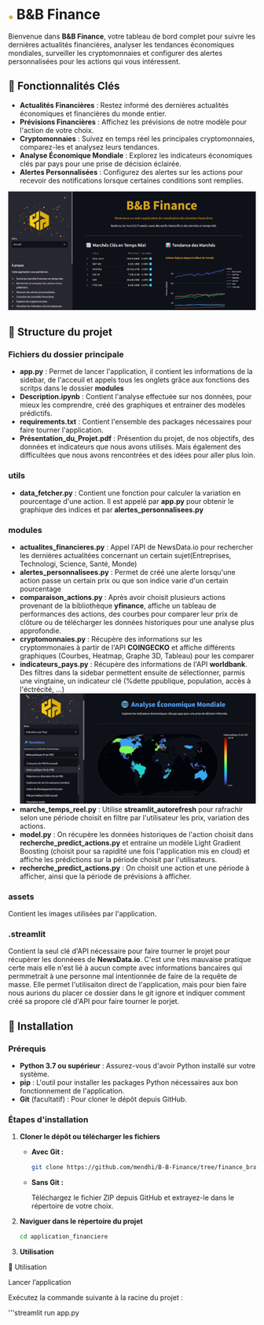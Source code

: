 # <img src="assets/logo.png" alt="B&B Finance" width="10" /> B&B Finance

Bienvenue dans **B&B Finance**, votre tableau de bord complet pour suivre les dernières actualités financières, analyser les tendances économiques mondiales, surveiller les cryptomonnaies et configurer des alertes personnalisées pour les actions qui vous intéressent.

## 🌟 **Fonctionnalités Clés**

- **Actualités Financières** : Restez informé des dernières actualités économiques et financières du monde entier.
- **Prévisions Financières** : Affichez les prévisions de notre modèle pour l'action de votre choix.
- **Cryptomonnaies** : Suivez en temps réel les principales cryptomonnaies, comparez-les et analysez leurs tendances.
- **Analyse Économique Mondiale** : Explorez les indicateurs économiques clés par pays pour une prise de décision éclairée.
- **Alertes Personnalisées** : Configurez des alertes sur les actions pour recevoir des notifications lorsque certaines conditions sont remplies.

![](assets/acceuil.jpg)

## 📂 **Structure du projet**

### **Fichiers du dossier principale**

- **app.py** : Permet de lancer l'application, il contient les informations de la sidebar, de l'acceuil et appels tous les onglets grâce aux fonctions des scritps dans le dossier **modules**
- **Description.ipynb** : Contient l'analyse effectuée sur nos données, pour mieux les comprendre, créé des graphiques et entrainer des modèles prédictifs.
- **requirements.txt** : Contient l'ensemble des packages nécessaires pour faire tourner l'application.
- **Présentation_du_Projet.pdf** : Présention du projet, de nos objectifs, des données et indicateurs que nous avons utilisés. Mais également des difficultées que nous avons rencontrées et des idées pour aller plus loin.

### **utils**
- **data_fetcher.py** : Contient une fonction pour calculer la variation en pourcentage d'une action. Il est appelé par **app.py** pour obtenir le graphique des indices et par **alertes_personnalisees.py**

### **modules**
- **actualites_financieres.py** : Appel l'API de NewsData.io pour rechercher les dernières actualitées concernant un certain sujet(Entreprises, Technologi, Science, Santé, Monde)
- **alertes_personnalisees.py** : Permet de créé une alerte lorsqu'une action passe un certain prix ou que son indice varie d'un certain pourcentage
- **comparaison_actions.py** : Après avoir choisit plusieurs actions provenant de la bibliothèque **yfinance**, affiche un tableau de performances des actions, des courbes pour comparer leur prix de clôture ou de télécharger les données historiques pour une analyse plus approfondie.
- **cryptomonnaies.py** : Récupère des informations sur les cryptommonaies à partir de l'API **COINGECKO** et affiche différents graphiques (Courbes, Heatmap, Graphe 3D, Tableau) pour les comparer
- **indicateurs_pays.py** : Récupère des informations de l'API **worldbank**. Des filtres dans la sidebar permettent ensuite de sélectionner, parmis une vingtaine, un indicateur clé (%dette ppublique, population, accès à l'éctrécité, ...)
![B&B Finance](assets/mondiale.jpg)
- **marche_temps_reel.py** : Utilise **streamlit_autorefresh** pour rafrachir selon une période choisit en filtre par l'utilisateur les prix, variation des actions.
- **model.py** : On récupère les données historiques de l'action choisit dans **recherche_predict_actions.py** et entraine un modèle Light Gradient Boosting (choisit pour sa rapidité une fois l'application mis en cloud) et affiche les prédictions sur la période choisit par l'utilisateurs.
- **recherche_predict_actions.py** : On choisit une action et une période à afficher, ainsi que la période de prévisions à afficher.

### **assets**
Contient les images utilisées par l'application.

### **.streamlit**
Contient la seul clé d'API nécessaire pour faire tourner le projet pour récupèrer les donnéees de **NewsData.io**. C'est une très mauvaise pratique certe mais elle n'est lié à aucun compte avec informations bancaires qui permmetrait à une personne mal intentionnée de faire de la requête de masse. Elle permet l'utilisaiton direct de l'application, mais pour bien faire nous aurions du placer ce dossier dans le git ignore et indiquer comment créé sa propore clé d'API pour faire tourner le porjet. 


## 🚀 **Installation**

### **Prérequis**

- **Python 3.7 ou supérieur** : Assurez-vous d'avoir Python installé sur votre système.
- **pip** : L'outil pour installer les packages Python nécessaires aux bon fonctionnement de l'application.
- **Git** (facultatif) : Pour cloner le dépôt depuis GitHub.

### **Étapes d'installation**

1. **Cloner le dépôt ou télécharger les fichiers**

   - **Avec Git :**

     ```bash
     git clone https://github.com/mendhi/B-B-Finance/tree/finance_branch
     ```

   - **Sans Git :**

     Téléchargez le fichier ZIP depuis GitHub et extrayez-le dans le répertoire de votre choix.

2. **Naviguer dans le répertoire du projet**

   ```bash
   cd application_financiere

3. **Utilisation**

📝 Utilisation

Lancer l’application

Exécutez la commande suivante à la racine du projet :

'''streamlit run app.py
